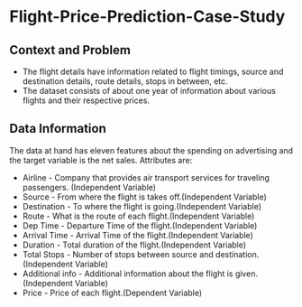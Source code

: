 # Flight-Price-Prediction-Case-Study
## Context and Problem
 - The flight details have information related to flight timings, source and destination details, route details, stops in between, etc.
 - The dataset consists of about one year of information about various flights and their respective prices.
 
## Data Information

The data at hand has eleven features about the spending on advertising and the target variable is the net sales. Attributes are:

- Airline - Company that provides air transport services for traveling passengers. (Independent Variable)
- Source  - From where the flight is takes off.(Independent Variable)
- Destination - To where the flight is going.(Independent Variable)
- Route   - What is the route of each flight.(Independent Variable)
- Dep Time - Departure Time of the flight.(Independent Variable)
- Arrival Time - Arrival Time of the flight.(Independent Variable)
- Duration - Total duration of the flight.(Independent Variable)
- Total Stops - Number of stops between source and destination.(Independent Variable)
- Additional info - Additional information about the flight is given.(Independent Variable)
- Price - Price of each flight.(Dependent Variable)

